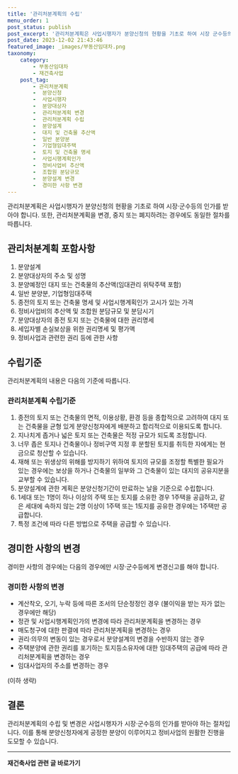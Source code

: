 ```yaml
---
title: '관리처분계획의 수립'
menu_order: 1
post_status: publish
post_excerpt: '관리처분계획은 사업시행자가 분양신청의 현황을 기초로 하여 시장 군수등의 인가를 받아야 합니다. 또한, 관리처분계획을 변경, 중지 또는 폐지하려는 경우에도 동일한 절차를 따릅니다.'
post_date: 2023-12-02 21:43:46
featured_image: _images/부동산임대차.png
taxonomy:
    category:
        - 부동산임대차
        - 재건축사업
    post_tag:
        - 관리처분계획
        -  분양신청
        -  사업시행자
        -  분양대상자
        -  관리처분계획 변경
        -  관리처분계획 수립
        -  분양설계
        -  대지 및 건축물 추산액
        -  일반 분양분
        -  기업형임대주택
        -  토지 및 건축물 명세
        -  사업시행계획인가
        -  정비사업비 추산액
        -  조합원 분담규모
        -  분양설계 변경
        -  경미한 사항 변경
---
```


관리처분계획은 사업시행자가 분양신청의 현황을 기초로 하여 시장·군수등의 인가를 받아야 합니다. 또한, 관리처분계획을 변경, 중지 또는 폐지하려는 경우에도 동일한 절차를 따릅니다.

## 관리처분계획 포함사항
1. 분양설계
2. 분양대상자의 주소 및 성명
3. 분양예정인 대지 또는 건축물의 추산액(임대관리 위탁주택 포함)
4. 일반 분양분, 기업형임대주택
5. 종전의 토지 또는 건축물 명세 및 사업시행계획인가 고시가 있는 가격
6. 정비사업비의 추산액 및 조합원 분담규모 및 분담시기
7. 분양대상자의 종전 토지 또는 건축물에 대한 권리명세
8. 세입자별 손실보상을 위한 권리명세 및 평가액
9. 정비사업과 관련한 권리 등에 관한 사항

## 수립기준
관리처분계획의 내용은 다음의 기준에 따릅니다.

### 관리처분계획 수립기준
1. 종전의 토지 또는 건축물의 면적, 이용상황, 환경 등을 종합적으로 고려하여 대지 또는 건축물을 균형 있게 분양신청자에게 배분하고 합리적으로 이용되도록 합니다.
2. 지나치게 좁거나 넓은 토지 또는 건축물은 적정 규모가 되도록 조정합니다.
3. 너무 좁은 토지나 건축물이나 정비구역 지정 후 분할된 토지를 취득한 자에게는 현금으로 청산할 수 있습니다.
4. 재해 또는 위생상의 위해를 방지하기 위하여 토지의 규모를 조정할 특별한 필요가 있는 경우에는 보상을 하거나 건축물의 일부와 그 건축물이 있는 대지의 공유지분을 교부할 수 있습니다.
5. 분양설계에 관한 계획은 분양신청기간이 만료하는 날을 기준으로 수립합니다.
6. 1세대 또는 1명이 하나 이상의 주택 또는 토지를 소유한 경우 1주택을 공급하고, 같은 세대에 속하지 않는 2명 이상이 1주택 또는 1토지를 공유한 경우에는 1주택만 공급합니다.
7. 특정 조건에 따라 다른 방법으로 주택을 공급할 수 있습니다.

## 경미한 사항의 변경
경미한 사항의 경우에는 다음의 경우에만 시장·군수등에게 변경신고를 해야 합니다.

### 경미한 사항의 변경
- 계산착오, 오기, 누락 등에 따른 조서의 단순정정인 경우 (불이익을 받는 자가 없는 경우에만 해당)
- 정관 및 사업시행계획인가의 변경에 따라 관리처분계획을 변경하는 경우
- 매도청구에 대한 판결에 따라 관리처분계획을 변경하는 경우
- 권리·의무의 변동이 있는 경우로서 분양설계의 변경을 수반하지 않는 경우
- 주택분양에 관한 권리를 포기하는 토지등소유자에 대한 임대주택의 공급에 따라 관리처분계획을 변경하는 경우
- 임대사업자의 주소를 변경하는 경우

(이하 생략)

## 결론
관리처분계획의 수립 및 변경은 사업시행자가 시장·군수등의 인가를 받아야 하는 절차입니다. 이를 통해 분양신청자에게 공정한 분양이 이루어지고 정비사업의 원활한 진행을 도모할 수 있습니다.


<!-- wp:separator -->
<hr class="wp-block-separator has-alpha-channel-opacity"/>
<!-- /wp:separator -->

<!-- wp:group {"backgroundColor":"base","layout":{"type":"constrained"}} -->
<div class="wp-block-group has-base-background-color has-background"><!-- wp:paragraph {"align":"center","fontSize":"medium"} -->
<p class="has-text-align-center has-large-font-size"><strong>재건축사업 관련 글 바로가기</strong></p>
<!-- /wp:paragraph -->


<!-- wp:latest-posts
{"categories":[{"id":27267,"count":19,"description":"","link":"https://uknowlaw.com/category/%ec%9e%ac%ea%b1%b4%ec%b6%95%ec%82%ac%ec%97%85/","name":"재건축사업","slug":"재건축사업","taxonomy":"category","parent":0,"meta":[],"_links":{"self":[{"href":"https://uknowlaw.com/wp-json/wp/v2/categories/27267"}],"collection":[{"href":"https://uknowlaw.com/wp-json/wp/v2/categories"}],"about":[{"href":"https://uknowlaw.com/wp-json/wp/v2/taxonomies/category"}],"wp:post_type":[{"href":"https://uknowlaw.com/wp-json/wp/v2/posts?categories=27267"}],"curies":[{"name":"wp","href":"https://api.w.org/{rel}","templated":true}]}}],"postsToShow":100,"excerptLength":28,"postLayout":"grid","columns":2,"featuredImageAlign":"left","featuredImageSizeSlug":"large","fontSize":"small"} /--></div>
<!-- /wp:group -->